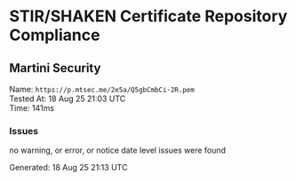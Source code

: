 # STIR/SHAKEN Certificate Repository Compliance

## Martini Security

Name: `https://p.mtsec.me/2e5a/Q5gbCmbCi-2R.pem`\
Tested At: 18 Aug 25 21:03 UTC\
Time: 141ms

### Issues

no warning, or error, or notice date level issues were found

Generated: 18 Aug 25 21:13 UTC